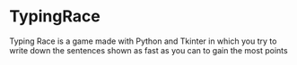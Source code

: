 # TypingRace
Typing Race is a game made with Python and Tkinter in which you try to write down the sentences shown as fast as you can to gain the most points
